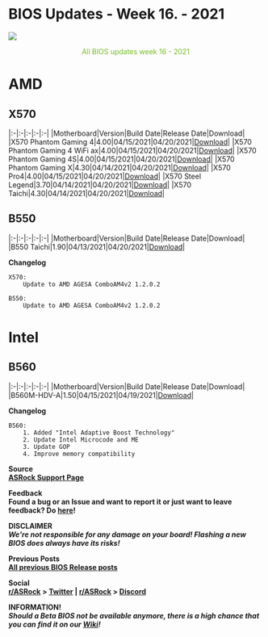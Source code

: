 # BIOS Updates - Week 16. - 2021

<img style="margin-left:auto;margin-right:auto;display: block;" src="/ASRockWiki/assets/img/includes/wiki/bios_updates.png">

<p style="text-align:center;color:#79bd28">All BIOS updates week 16 - 2021</p>

# **AMD**

## **X570**

|:-|:-|:-|:-|:-|
|Motherboard|Version|Build Date|Release Date|Download|
|X570 Phantom Gaming 4|4.00|04/15/2021|04/20/2021|[Download](https://www.asrock.com/MB/AMD/X570%20Phantom%20Gaming%204/index.asp#BIOS)|
|X570 Phantom Gaming 4 WiFi ax|4.00|04/15/2021|04/20/2021|[Download](https://www.asrock.com/MB/AMD/X570%20Phantom%20Gaming%204%20WiFi%20ax/index.asp#BIOS)|
|X570 Phantom Gaming 4S|4.00|04/15/2021|04/20/2021|[Download](https://www.asrock.com/MB/AMD/X570%20Phantom%20Gaming%204S/index.asp#BIOS)|
|X570 Phantom Gaming X|4.30|04/14/2021|04/20/2021|[Download](https://www.asrock.com/MB/AMD/X570%20Phantom%20Gaming%20X/index.asp#BIOS)|
|X570 Pro4|4.00|04/15/2021|04/20/2021|[Download](https://www.asrock.com/MB/AMD/X570%20Pro4/index.asp#BIOS)|
|X570 Steel Legend|3.70|04/14/2021|04/20/2021|[Download](https://www.asrock.com/MB/AMD/X570%20Steel%20Legend/index.asp#BIOS)|
|X570 Taichi|4.30|04/14/2021|04/20/2021|[Download](https://www.asrock.com/MB/AMD/X570%20Taichi/index.asp#BIOS)|


## **B550**

|:-|:-|:-|:-|:-|
|Motherboard|Version|Build Date|Release Date|Download|
|B550 Taichi|1.90|04/13/2021|04/20/2021|[Download](https://www.asrock.com/MB/AMD/B550%20Taichi/index.asp#BIOS)|

**Changelog**

    X570:
        Update to AMD AGESA ComboAM4v2 1.2.0.2
    
    B550:
        Update to AMD AGESA ComboAM4v2 1.2.0.2


# **Intel**

## **B560**

|:-|:-|:-|:-|:-|
|Motherboard|Version|Build Date|Release Date|Download|
|B560M-HDV-A|1.50|04/15/2021|04/19/2021|[Download](https://www.asrock.com/MB/Intel/B560M-HDV-A/index.asp#BIOS)|

**Changelog**  

    B560:
        1. Added "Intel Adaptive Boost Technology"
        2. Update Intel Microcode and ME
        3. Update GOP
        4. Improve memory compatibility

**Source**  
[**ASRock Support Page**](https://www.asrock.com/support/index.asp?cat=BIOS)

**Feedback**  
**Found a bug or an Issue and want to report it or just want to leave feedback? Do [here](https://event.asrock.com/tsd.asp)!**

**DISCLAIMER**  
***We're not responsible for any damage on your board! Flashing a new BIOS does always have its risks!***

**Previous Posts**  
[**All previous BIOS Release posts**](https://www.reddit.com/r/ASRock/?f=flair_name%3A%22BIOS%20Release%22)

**Social**  
**[r/ASRock](https://www.reddit.com/r/ASRock/) > [Twitter](https://twitter.com/redditASRock) | [r/ASRock](https://www.reddit.com/r/ASRock/) > [Discord](https://discord.gg/rFrMpxV)**

**INFORMATION!**  
***Should a Beta BIOS not be available anymore, there is a high chance that you can find it on our [Wiki](https://botflakes.github.io/ASRockWiki/beta_bios/)!***